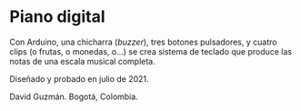# Piano digital

Con Arduino, una chicharra (_buzzer_), tres botones pulsadores, y cuatro clips (o frutas, o monedas, o...) se crea sistema de teclado que produce las notas de una escala musical completa.

Diseñado y probado en julio de 2021. 

David Guzmán. Bogotá, Colombia.
